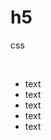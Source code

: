 # h5
css

<style><br>
.footer_bg {width:100%; height:50px;}<br>
.footer {position:fixed; left:0px; bottom:0px; display:flex; width:100%; height:50px; background:#fff; border-top:1px solid #e3e3e3;}<br>
.footer li {flex:1; text-align:center; line-height:20px; color:#b3b3b3; font-size:20px; padding:7px 0 0; position:relative;}<br>
.footer li.active {color:#ff5a14;}<br>
.footer li span {width:100%; display:block; font-size:12px;}<br>
.footer li .icon-fatie {background:#ff5a14; text-indent:2px; color:#fff; width:40px; height:40px; position:absolute; border-radius:50%; line-height:40px; top:-15px; left:50%; margin-left:-20px; font-size:22px;}<br>
.footer li .fatie {padding:20px 0 0 0;}<br>
</style><br>

<div class="footer_bg"></div>
<ul class="footer iconfont">
    <li class="active"><em class="icon-"></em><span>text</span></li>
    <li class=""><em class="icon-"></em><span>text</span></li>
    <li class=""><em class="icon-"></em><span class="fatie">text</span></li>
    <li class=""><em class="icon-"></em><span>text</span></li>
    <li class=""><em class="icon-"></em><span>text</span></li>
</ul>
